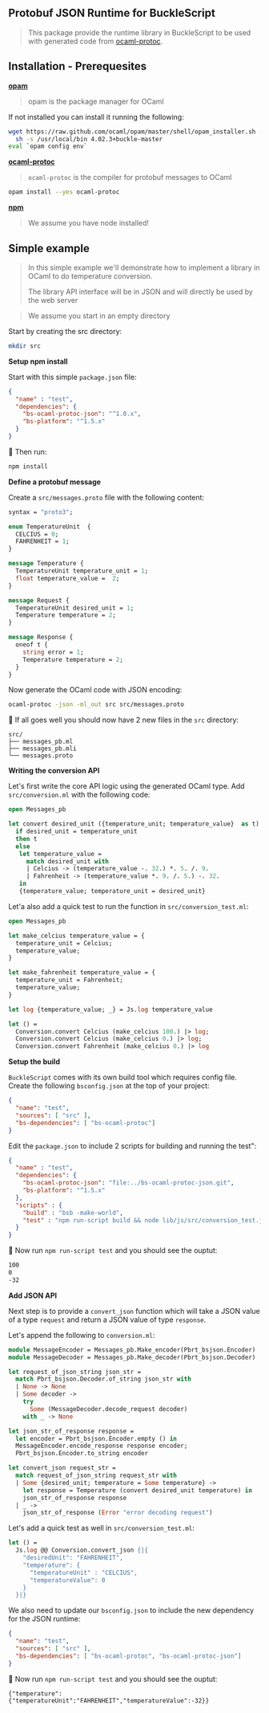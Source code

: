 Protobuf JSON Runtime for BuckleScript
--------------------------------------

> This package provide the runtime library in BuckleScript to be used with 
> generated code from [ocaml-protoc](https://github.com/mransan/ocaml-protoc/). 

Installation - Prerequesites
----------------------------

**[opam](http://opam.ocaml.org/)** 

> opam is the package manager for OCaml 

If not installed you can install it running the following:
```bash 
wget https://raw.github.com/ocaml/opam/master/shell/opam_installer.sh -O - | \
  sh -s /usr/local/bin 4.02.3+buckle-master
eval `opam config env` 
``` 

**[ocaml-protoc](https://github.com/mransan/ocaml-protoc)**

> `ocaml-protoc` is the compiler for protobuf messages to OCaml

```bash
opam install --yes ocaml-protoc
```

**[npm](https://nodejs.org/en/download/current/)**

> We assume you have node installed!

Simple example 
--------------

> In this simple example we'll demonstrate how to implement a library in OCaml
> to do temperature conversion. 
>
> The library API interface will be in JSON and will directly be used by 
> the web server

> We assume you start in an empty directory 

Start by creating the src directory:
```bash
mkdir src
```
**Setup npm install**

Start with this simple `package.json` file:
```json
{
  "name" : "test", 
  "dependencies": {
    "bs-ocaml-protoc-json": "^1.0.x",
    "bs-platform": "^1.5.x"
  }
}
```

🏁 Then run:
```bash
npm install
```

**Define a protobuf message** 

Create a `src/messages.proto` file with the following content:

```Protobuf
syntax = "proto3";

enum TemperatureUnit  {
  CELCIUS = 0; 
  FAHRENHEIT = 1;
}

message Temperature {
  TemperatureUnit temperature_unit = 1; 
  float temperature_value =  2;
}

message Request {
  TemperatureUnit desired_unit = 1;
  Temperature temperature = 2; 
}

message Response {
  oneof t {
    string error = 1; 
    Temperature temperature = 2;
  }
}
```

Now generate the OCaml code with JSON encoding:

```bash
ocaml-protoc -json -ml_out src src/messages.proto
```

🏁 If all goes well you should now have 2 new files in the `src` directory:
```
src/
├── messages_pb.ml
├── messages_pb.mli
└── messages.proto
```

**Writing the conversion API**

Let's first write the core API logic using the generated OCaml type. Add `src/conversion.ml` with the following code:

```OCaml
open Messages_pb 

let convert desired_unit ({temperature_unit; temperature_value}  as t)  = 
  if desired_unit = temperature_unit
  then t 
  else 
   let temperature_value = 
     match desired_unit with
     | Celcius -> (temperature_value -. 32.) *. 5. /. 9.  
     | Fahrenheit -> (temperature_value *. 9. /. 5.) -. 32.
   in 
   {temperature_value; temperature_unit = desired_unit}
```

Let'a also add a quick test to run the function in `src/conversion_test.ml`:
```OCaml
open Messages_pb 

let make_celcius temperature_value = {
  temperature_unit = Celcius; 
  temperature_value;
} 

let make_fahrenheit temperature_value = {
  temperature_unit = Fahrenheit; 
  temperature_value;
}

let log {temperature_value; _} = Js.log temperature_value

let () = 
  Conversion.convert Celcius (make_celcius 100.) |> log; 
  Conversion.convert Celcius (make_celcius 0.) |> log; 
  Conversion.convert Fahrenheit (make_celcius 0.) |> log
```

**Setup the build**

`BuckleScript` comes with its own build tool which requires config file. Create the following `bsconfig.json` at the 
top of your project:

```Json
{
  "name": "test",
  "sources": [ "src" ], 
  "bs-dependencies": [ "bs-ocaml-protoc"]
}
```

Edit the `package.json` to include 2 scripts for building and running the test":
```Json
{
  "name" : "test", 
  "dependencies": {
    "bs-ocaml-protoc-json": "file:../bs-ocaml-protoc-json.git",
    "bs-platform": "^1.5.x"
  },
  "scripts" : {
    "build" : "bsb -make-world",
    "test" : "npm run-script build && node lib/js/src/conversion_test.js"
  }
}
```

🏁 Now run `npm run-script test` and you should see the ouptut:
```bash
100
0
-32
```

**Add JSON API**

Next step is to provide a `convert_json` function which will take a JSON value of a type `request` and return a JSON value of 
type `response`. 

Let's append the following to `conversion.ml`:

```OCaml
module MessageEncoder = Messages_pb.Make_encoder(Pbrt_bsjson.Encoder)
module MessageDecoder = Messages_pb.Make_decoder(Pbrt_bsjson.Decoder) 

let request_of_json_string json_str = 
  match Pbrt_bsjson.Decoder.of_string json_str with
  | None -> None 
  | Some decoder -> 
    try
      Some (MessageDecoder.decode_request decoder)
    with _ -> None

let json_str_of_response response = 
  let encoder = Pbrt_bsjson.Encoder.empty () in 
  MessageEncoder.encode_response response encoder; 
  Pbrt_bsjson.Encoder.to_string encoder 

let convert_json request_str = 
  match request_of_json_string request_str with
  | Some {desired_unit; temperature = Some temperature} -> 
    let response = Temperature (convert desired_unit temperature) in 
    json_str_of_response response 
  | _ -> 
    json_str_of_response (Error "error decoding request")
```

Let's add a quick test as well in `src/conversion_test.ml`:
```OCaml
let () = 
  Js.log @@ Conversion.convert_json {|{
    "desiredUnit": "FAHRENHEIT", 
    "temperature": {
      "temperatureUnit" : "CELCIUS", 
      "temperatureValue": 0
    }
  }|}
```

We also need to update our `bsconfig.json` to include the new dependency for the JSON runtime:

```JSON
{
  "name": "test",
  "sources": [ "src" ], 
  "bs-dependencies": [ "bs-ocaml-protoc", "bs-ocaml-protoc-json"]
}
```

🏁 Now run `npm run-script test` and you should see the ouptut:

```
{"temperature":{"temperatureUnit":"FAHRENHEIT","temperatureValue":-32}}
```

